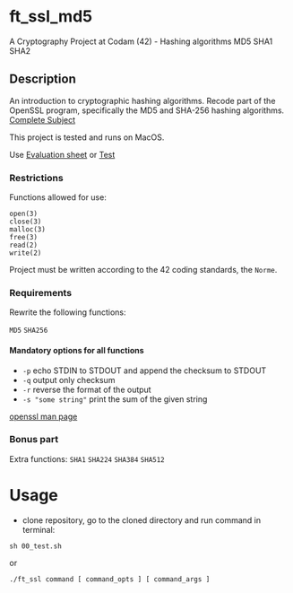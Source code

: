 # ft_ssl_md5
A Cryptography Project at Codam (42) - Hashing algorithms MD5 SHA1 SHA2

## Description

An introduction to cryptographic hashing algorithms. Recode part of the OpenSSL program, specifically the MD5 and SHA-256 hashing algorithms. [Complete Subject](SUBJECT.pdf)

This project is tested and runs on MacOS.

Use [Evaluation sheet](https://github.com/k-off/ft_ssl_md5/wiki/Evaluation-Sheet) or [Test](00_test.sh)

### Restrictions
Functions allowed for use:
```
open(3)
close(3)
malloc(3)
free(3)
read(2)
write(2)
```
Project must be written according to the 42 coding standards, the `Norme`.

### Requirements
Rewrite the following functions:

`MD5` `SHA256`

#### Mandatory options for all functions
  - `-p` echo STDIN to STDOUT and append the checksum to STDOUT
  - `-q` output only checksum
  - `-r` reverse the format of the output
  - `-s "some string"` print the sum of the given string

[openssl man page](https://linux.die.net/man/1/openssl)

### Bonus part
Extra functions:
`SHA1` `SHA224` `SHA384` `SHA512`

# Usage
 - clone repository, go to the cloned directory and run command in terminal:

```
sh 00_test.sh
```
or
```
./ft_ssl command [ command_opts ] [ command_args ]
```
